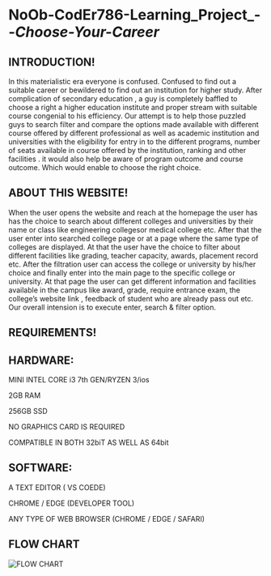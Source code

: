 # NoOb-CodEr786-Learning_Project_--_Choose-Your-Career_

INTRODUCTION!
--------------
In this materialistic  era everyone is confused. Confused to find out a suitable career or bewildered  to find out an institution for higher study. After  complication of secondary education , a guy  is completely baffled to choose a right a higher education institute  and proper stream with suitable course congenial to his efficiency. Our attempt is to help those puzzled guys to search filter and compare the options made available with different course offered by different professional as well as academic institution and universities with the eligibility for entry in to the different programs, number of seats available in course offered by the institution, ranking and other facilities . it would also help be aware of program outcome and course outcome. Which would enable to choose the right choice.


ABOUT THIS WEBSITE!
-------------------------
   When the user opens the website  and reach at the homepage the user has has the choice to search about different colleges and universities by their name or class like engineering collegesor medical college etc.
   After that the user enter into searched college page or at a page where the same type of colleges are displayed. At that the user have the choice to filter about different facilities like grading, teacher capacity, awards, placement record etc.
   After the filtration user can access the college or university by his/her choice and finally enter into the main page to the specific college or university. At that page the user can get different  information and facilities available in the campus like award, grade, require entrance exam, the college’s website link , feedback of student who are already pass out etc.
   Our overall intension is to execute enter, search & filter option.
    

REQUIREMENTS!
--------------------
HARDWARE:
----
MINI INTEL CORE i3 7th GEN/RYZEN 3/ios 

2GB RAM

256GB SSD

NO GRAPHICS CARD IS REQUIRED

COMPATIBLE IN BOTH 32biT AS WELL AS 64bit


SOFTWARE:
-----------------
A TEXT EDITOR ( VS COEDE)

CHROME / EDGE (DEVELOPER TOOL)

ANY TYPE OF WEB BROWSER (CHROME / EDGE / SAFARI)


FLOW CHART
---------------

![FLOW CHART](https://user-images.githubusercontent.com/111687485/215306227-004b7a85-8ca0-4dac-a408-b9b5321dc4ef.jpg)





